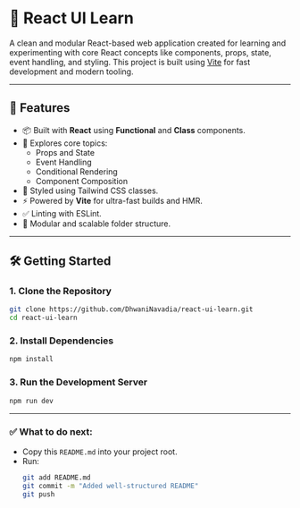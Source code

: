 # 🧠 React UI Learn

A clean and modular React-based web application created for learning and experimenting with core React concepts like components, props, state, event handling, and styling. This project is built using [Vite](https://vitejs.dev/) for fast development and modern tooling.

---

## 🚀 Features

- 📦 Built with **React** using **Functional** and **Class** components.
- 🎯 Explores core topics:
  - Props and State
  - Event Handling
  - Conditional Rendering
  - Component Composition
- 🎨 Styled using Tailwind CSS classes.
- ⚡ Powered by **Vite** for ultra-fast builds and HMR.
- ✅ Linting with ESLint.
- 📁 Modular and scalable folder structure.

---

## 🛠️ Getting Started

### 1. Clone the Repository

```bash
git clone https://github.com/DhwaniNavadia/react-ui-learn.git
cd react-ui-learn
```

### 2. Install Dependencies
```bash
npm install
```

### 3. Run the Development Server
```bash
npm run dev
```

---

### ✅ What to do next:
- Copy this `README.md` into your project root.
- Run:
  ```bash
  git add README.md
  git commit -m "Added well-structured README"
  git push


